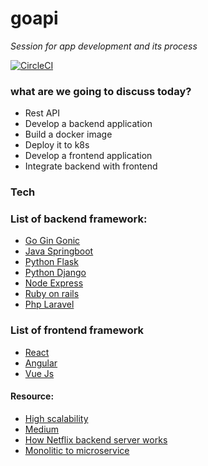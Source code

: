 # goapi

_Session for app development and its process_

[![CircleCI](https://circleci.com/gh/premsvmm/goapi.svg?style=svg)](https://app.circleci.com/pipelines/github/premsvmm/goapi)

### what are we going to discuss today?
 * Rest API
 * Develop a backend application
 * Build a docker image
 * Deploy it to k8s
 * Develop a frontend application
 * Integrate backend with frontend

### Tech

### List of backend framework:

* [Go Gin Gonic](https://github.com/gin-gonic/gin)
* [Java Springboot](https://spring.io/projects/spring-boot)
* [Python Flask](https://flask.palletsprojects.com/en/1.1.x/)
* [Python Django](https://www.djangoproject.com/)
* [Node Express](https://expressjs.com/)
* [Ruby on rails](https://rubyonrails.org/)
* [Php Laravel](https://laravel.com/)

### List of frontend framework

* [React](https://reactjs.org/)
* [Angular](https://angularjs.org/)
* [Vue Js](https://vuejs.org/)


#### Resource:

* [High scalability](http://highscalability.com/)
* [Medium](https://medium.com/)
* [How Netflix backend server works](https://medium.com/@narengowda/netflix-system-design-dbec30fede8d)
* [Monolitic to microservice](https://medium.com/@helloansh/designing-scalable-backend-infrastructures-from-scratch-af80f5767ccc)

